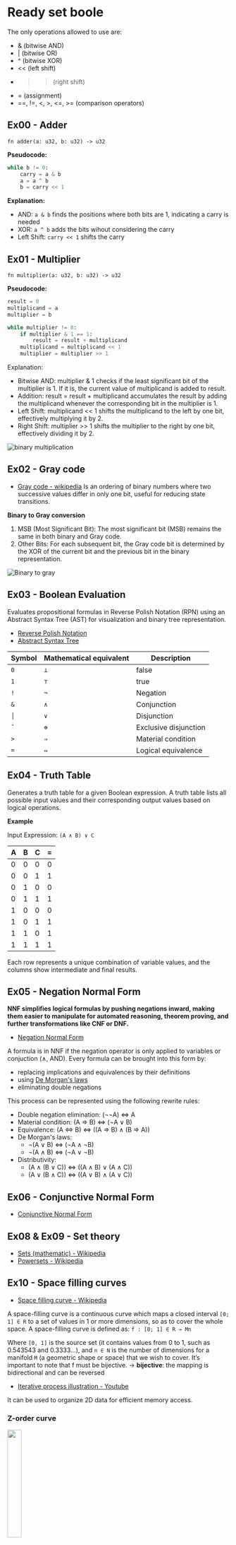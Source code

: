 # Ready set boole

The only operations allowed to use are:
- & (bitwise AND)
- | (bitwise OR)
- ^ (bitwise XOR)
- << (left shift)
- >> (right shift)
- = (assignment)
- ==, !=, <, >, <=, >= (comparison operators)


## Ex00 - Adder

`fn adder(a: u32, b: u32) -> u32`

**Pseudocode:**
```python
while b != 0:
    carry = a & b
    a = a ^ b
    b = carry << 1
```

**Explanation:**
- AND: `a & b` finds the positions where both bits are 1, indicating a carry is needed
- XOR: `a ^ b` adds the bits wihout considering the carry
- Left Shift: `carry << 1` shifts the carry

## Ex01 - Multiplier

`fn multiplier(a: u32, b: u32) -> u32`

**Pseudocode:**
```python
result = 0
multiplicand = a
multiplier = b

while multiplier != 0:
    if multiplier & 1 == 1:
        result = result + multiplicand
    multiplicand = multiplicand << 1
    multiplier = multiplier >> 1

```

Explanation:
- Bitwise AND: multiplier & 1 checks if the least significant bit of the multiplier is 1. If it is, the current value of multiplicand is added to result.
- Addition: result = result + multiplicand accumulates the result by adding the multiplicand whenever the corresponding bit in the multiplier is 1.
- Left Shift: multiplicand << 1 shifts the multiplicand to the left by one bit, effectively multiplying it by 2.
- Right Shift: multiplier >> 1 shifts the multiplier to the right by one bit, effectively dividing it by 2.

![binary multiplication](https://mathmonks.com/wp-content/uploads/2024/02/Binary-Multiplication.jpg)

## Ex02 - Gray code
- [Gray code - wikipedia](https://en.wikipedia.org/wiki/Gray_code#Constructing_an_n-bit_Gray_code)
Is an ordering of binary numbers where two successive values differ in only one bit, useful for reducing state transitions.

**Binary to Gray conversion**
1. MSB (Most Significant Bit): The most significant bit (MSB) remains the same in both binary and Gray code.
2. Other Bits: For each subsequent bit, the Gray code bit is determined by the XOR of the current bit and the previous bit in the binary representation.

![Binary to gray](https://media.geeksforgeeks.org/wp-content/uploads/20220420085103/Screenshot695-300x191.png)

## Ex03 - Boolean Evaluation

Evaluates propositional formulas in Reverse Polish Notation (RPN) using an Abstract Syntax Tree (AST) for visualization and binary tree representation.
- [Reverse Polish Notation](https://en.wikipedia.org/wiki/Reverse_Polish_notation)
- [Abstract Syntax Tree](https://en.wikipedia.org/wiki/Abstract_syntax_tree)

| Symbol | Mathematical equivalent | Description           |
|--------|-------------------------|-----------------------|
|  `0`   | `⊥`                     | false                 |
|  `1`   | `⊤`                     | true                  |
|  `!`   | `¬`                     | Negation              |
|  `&`   | `∧`                     | Conjunction           |
|  `│`   | `∨`                     | Disjunction           |
|  `ˆ`   | `⊕`                     | Exclusive disjunction |
|  `>`   | `⇒`                     | Material condition    |
|  `=`   | `⇔`                     | Logical equivalence   |


## Ex04 - Truth Table

Generates a truth table for a given Boolean expression. A truth table lists all possible input values and their corresponding output values based on logical operations.

**Example**

Input Expression: `(A ∧ B) ∨ C`

| A | B | C | = |
|---|---|---|---|
| 0 | 0 | 0 | 0 |
| 0 | 0 | 1 | 1 |
| 0 | 1 | 0 | 0 |
| 0 | 1 | 1 | 1 |
| 1 | 0 | 0 | 0 |
| 1 | 0 | 1 | 1 |
| 1 | 1 | 0 | 1 |
| 1 | 1 | 1 | 1 |

Each row represents a unique combination of variable values, and the columns show intermediate and final results.

## Ex05 - Negation Normal Form
**NNF simplifies logical formulas by pushing negations inward, making them easier to manipulate for automated reasoning, theorem proving, and further transformations like CNF or DNF.**

- [Negation Normal Form](https://en.wikipedia.org/wiki/Negation_normal_form)

A formula is in NNF if the negation operator is only applied to variables or conjuction (∧, AND).
Every formula can be brought into this form by:
- replacing implications and equivalences by their definitions
- using [De Morgan's laws](https://en.wikipedia.org/wiki/De_Morgan%27s_laws)
- eliminating double negations

This process can be represented using the following rewrite rules:
- Double negation elimination: (¬¬A) ⇔ A
- Material condition: (A ⇒ B) ⇔ (¬A ∨ B)
- Equivalence: (A ⇔ B) ⇔ ((A ⇒ B) ∧ (B ⇒ A))
- De Morgan's laws: 
    - ¬(A ∨ B) ⇔ (¬A ∧ ¬B)
    - ¬(A ∧ B) ⇔ (¬A ∨ ¬B)
- Distributivity:
    - (A ∧ (B ∨ C)) ⇔ ((A ∧ B) ∨ (A ∧ C))
    - (A ∨ (B ∧ C)) ⇔ ((A ∨ B) ∧ (A ∨ C))

## Ex06 - Conjunctive Normal Form
- [Conjunctive Normal Form](https://en.wikipedia.org/wiki/Conjunctive_normal_form)

## Ex08 & Ex09 - Set theory
- [Sets (mathematic) - Wikipedia](https://en.wikipedia.org/wiki/Set_(mathematics))
- [Powersets - Wikipedia](https://en.wikipedia.org/wiki/Power_set)

## Ex10 - Space filling curves
- [Space filling curve - Wikipedia](https://en.wikipedia.org/wiki/Space-filling_curve)

A space-filling curve is a continuous curve which maps a closed interval `[0; 1] ∈ R` to a set of values in 1 or more dimensions, so as to cover the whole space. A space-filling curve is defined as: 
`f : [0; 1] ∈ R → Mn`

Where `[0, 1]` is the source set (it contains values from 0 to 1, such as 0.543543 and 0.3333...), and `n ∈ N` is the number of dimensions for a manifold `M` (a geometric shape or space) that we wish to cover. It’s important to note that f must be bijective.
-> **bijective**: the mapping is bidirectional and can be reversed

- [Iterative process illustration - Youtube](https://www.youtube.com/playlist?list=PLKXWoWb0qgQ98keBfZV9N2aEqIx-le9Mw)

It can be used to organize 2D data for efficient memory access.

### Z-order curve
<img src="https://upload.wikimedia.org/wikipedia/commons/3/33/Zcurve45bits.png" width=25% height=25%>


![Z order curve mapping|4500](https://upload.wikimedia.org/wikipedia/commons/thumb/2/29/Z-curve45.svg/569px-Z-curve45.svg.png)

